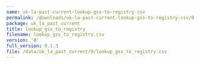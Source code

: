 ```yaml
---
name: uk-la-past-current-lookup-gss-to-registry-csv
permalink: /downloads/uk-la-past-current-lookup-gss-to-registry-csv/0
package: uk_la_past_current
title: lookup_gss_to_registry
filename: lookup_gss_to_registry.csv
version: '0'
full_version: 0.1.3
file: /data/uk_la_past_current/0/lookup_gss_to_registry.csv
---
```

